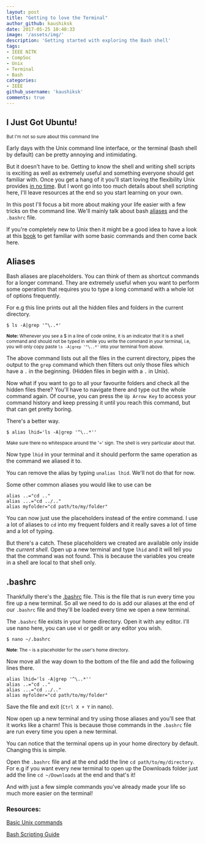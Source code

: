 ```yaml
---
layout: post
title: "Getting to love the Terminal"
author_github: kaushiksk
date: 2017-05-25 10:48:33
image: '/assets/img/'
description: 'Getting started with exploring the Bash shell'
tags:
- IEEE NITK 
- CompSoc
- Unix
- Terminal
- Bash
categories:
- IEEE
github_username: 'kaushiksk'
comments: true
---
```

## I Just Got Ubuntu!
<sub>But I'm not so sure about this command line</sub>

Early days with the Unix command line interface, or the terminal (bash shell by default) can be pretty annoying and intimidating.

But it doesn't have to be. Getting to know the shell and writing shell scripts is exciting as well as extremely useful and something everyone should get familiar with. Once you get a hang of it you'll start loving the flexibility Unix provides [in no time](https://xkcd.com/456/). But I wont go into too much details about shell scripting here, I'll leave resources at the end so you start learning on your own.

In this post I'll focus a bit more about making your life easier with a few tricks on the command line.
We'll mainly talk about bash [aliases](https://en.wikipedia.org/wiki/Alias_(command)) and the `.bashrc` file.

If you're completely new to Unix then it might be a good idea to have a look at this [book](http://linux-training.be/files/books/LinuxFun.pdf) to get familiar with some basic commands and then come back here.

## Aliases

Bash aliases are placeholders. You can think of them as shortcut commands for a longer command. They are extremely useful when you want to perform some operation that requires you to type a long command with a whole lot of options frequently.

For e.g this line prints out all the hidden files and folders in the current directory.

`$ ls -A|grep '^\..*'`

<sub>**Note:** Whenever you see a $ in a line of code online, it is an indicator that it is a shell command and should not be typed in while you write the command in your terminal, i.e, you will only copy paste `ls -A|grep '^\..*'` into your terminal from above.</sub>

The above command lists out all the files in the current directory, pipes the output to the `grep` command which then filters out only those files which have a `.` in the beginning. (Hidden files in begin with a `.` in Unix).

Now what if you want to go to all your favourite folders and check all the hidden files there? You'll have to navigate there and type out the whole command again. Of course, you can press the `Up Arrow Key` to access your command history and keep pressing it until you reach this command, but that can get pretty boring.

 There's a better way.

`$ alias lhid='ls -A|grep '^\..*''`

<sub>Make sure there no whitespace around the '=' sign. The shell is very particular about that.</sub>

Now type `lhid` in your terminal and it should perform the same operation as the command we aliased it to.

You can remove the alias by typing `unalias lhid`. We'll not do that for now.

Some other common aliases you would like to use can be

```
alias ..="cd .."
alias ...="cd ../.."
alias myfolder="cd path/to/my/folder"
```

You can now just use the placeholders instead of the entire command. I use a lot of aliases to `cd` into my frequent folders and it really saves a lot of time and a lot of typing.

But there's a catch. These placeholders we created are available only inside the *current shell*. Open up a new terminal and type `lhid` and it will tell you that the command was not found. This is because the variables you create in a shell are local to that shell only. 

## .bashrc

Thankfully there's the [.bashrc](https://superuser.com/questions/49289/what-is-the-bashrc-file#49292) file. This is the file that is run every time you fire up a new terminal. So all we need to do is add our aliases at the end of our `.bashrc` file and they'll be loaded every time we open a new terminal.

The `.bashrc` file exists in your home directory. Open it with any editor. I'll use nano here, you can use vi or gedit or any editor you wish.

`$ nano ~/.bashrc`

<sub>**Note**: The `~` is a placeholder for the user's home directory.</sub>

Now move all the way down to the bottom of the file and add the following lines there.

```
alias lhid='ls -A|grep '^\..*''
alias ..="cd .."
alias ...="cd ../.."
alias myfolder="cd path/to/my/folder"

```

Save the file and exit (`Ctrl X + Y` in nano).

Now open up a new terminal and try using those aliases and you'll see that it works like a charm! This is because those commands in the `.bashrc` file are run every time you open a new terminal.

You can notice that the terminal opens up in your home directory by default. Changing this is simple.

Open the `.bashrc` file and at the end add the line `cd path/to/my/directory`. For e.g if you want every new terminal to open up the Downloads folder just add the line `cd ~/Downloads` at the end and that's it!

And with just a few simple commands you've already made your life so much more easier on the terminal!

### Resources:

[Basic Unix commands](http://freeengineer.org/learnUNIXin10minutes.html)

[Bash Scripting Guide](http://www.tldp.org/LDP/Bash-Beginners-Guide/html/Bash-Beginners-Guide.html)
